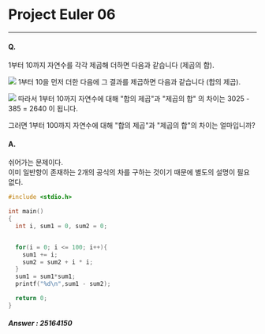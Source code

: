 # Project Euler 06
---
#### Q.   
1부터 10까지 자연수를 각각 제곱해 더하면 다음과 같습니다 (제곱의 합).

![](https://latex.codecogs.com/gif.latex?1^{2}&plus;2^{2}&plus;\cdot&space;\cdot&space;\cdot&space;&plus;10^{2}&space;=&space;385)
1부터 10을 먼저 더한 다음에 그 결과를 제곱하면 다음과 같습니다 (합의 제곱).

![](https://latex.codecogs.com/gif.latex?(1&plus;2&plus;\cdot&space;\cdot&space;\cdot&plus;10)^{2}&space;=&space;3025)
따라서 1부터 10까지 자연수에 대해 "합의 제곱"과 "제곱의 합" 의 차이는 3025 - 385 = 2640 이 됩니다.

그러면 1부터 100까지 자연수에 대해 "합의 제곱"과 "제곱의 합"의 차이는 얼마입니까?

#### A.  
쉬어가는 문제이다.  
이미 일반항이 존재하는 2개의 공식의 차를 구하는 것이기 때문에 별도의 설명이 필요 없다.  
```c
#include <stdio.h>

int main()
{
  int i, sum1 = 0, sum2 = 0;


  for(i = 0; i <= 100; i++){
    sum1 += i;
    sum2 = sum2 + i * i;
  }
  sum1 = sum1*sum1;
  printf("%d\n",sum1 - sum2);

  return 0;
}
```
 ##### Answer : 25164150
